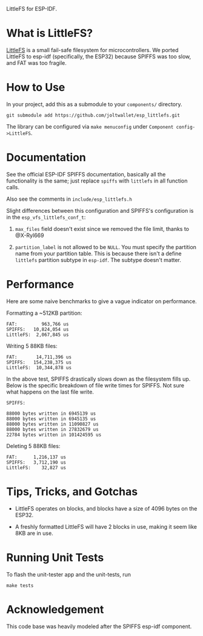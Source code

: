 LittleFS for ESP-IDF.

# What is LittleFS?

[LittleFS](https://github.com/ARMmbed/littlefs) is a small fail-safe filesystem 
for microcontrollers. We ported LittleFS to esp-idf (specifically, the ESP32) 
because SPIFFS was too slow, and FAT was too fragile.

# How to Use

In your project, add this as a submodule to your `components/` directory.

```
git submodule add https://github.com/joltwallet/esp_littlefs.git
```

The library can be configured via `make menuconfig` under `Component config->LittleFS`.

# Documentation

See the official ESP-IDF SPIFFS documentation, basically all the functionality is the 
same; just replace `spiffs` with `littlefs` in all function calls.

Also see the comments in `include/esp_littlefs.h`

Slight differences between this configuration and SPIFFS's configuration is in the `esp_vfs_littlefs_conf_t`:

1. `max_files` field doesn't exist since we removed the file limit, thanks to @X-Ryl669

2. `partition_label` is not allowed to be `NULL`. You must specify the partition name from your partition table. This is because there isn't a define `littlefs` partition subtype in `esp-idf`. The subtype doesn't matter.

# Performance

Here are some naive benchmarks to give a vague indicator on performance.

Formatting a ~512KB partition:

```
FAT:         963,766 us
SPIFFS:   10,824,054 us
LittleFS:  2,067,845 us
```

Writing 5 88KB files:

```
FAT:       14,711,396 us
SPIFFS:   154,238,375 us
LittleFS:  10,344,878 us
```

In the above test, SPIFFS drastically slows down as the filesystem fills up. Below
is the specific breakdown of file write times for SPIFFS. Not sure what happens 
on the last file write.


```
SPIFFS:

88000 bytes written in 6945139 us
88000 bytes written in 6945135 us
88000 bytes written in 11090827 us
88000 bytes written in 27832679 us
22784 bytes written in 101424595 us
```

Deleting 5 88KB files:

```
FAT:      1,216,137 us
SPIFFS:   3,712,190 us
LittleFS:    32,827 us
```


# Tips, Tricks, and Gotchas

* LittleFS operates on blocks, and blocks have a size of 4096 bytes on the ESP32.

* A freshly formatted LittleFS will have 2 blocks in use, making it seem like 8KB are in use.

# Running Unit Tests

To flash the unit-tester app and the unit-tests, run


```
make tests
```

# Acknowledgement

This code base was heavily modeled after the SPIFFS esp-idf component.
